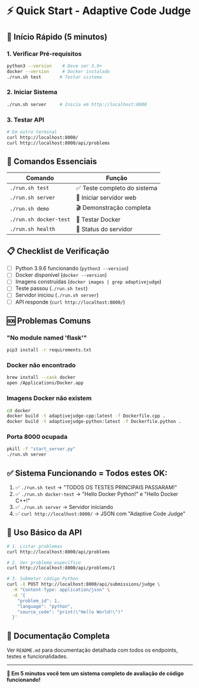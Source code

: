 # ⚡ Quick Start - Adaptive Code Judge

## 🚀 **Início Rápido (5 minutos)**

### 1. **Verificar Pré-requisitos**
```bash
python3 --version    # Deve ser 3.9+
docker --version     # Docker instalado
./run.sh test       # Testar sistema
```

### 2. **Iniciar Sistema**
```bash
./run.sh server     # Inicia em http://localhost:8000
```

### 3. **Testar API**
```bash
# Em outro terminal
curl http://localhost:8000/
curl http://localhost:8000/api/problems
```

## 🧪 **Comandos Essenciais**

| Comando | Função |
|---------|--------|
| `./run.sh test` | ✅ Teste completo do sistema |
| `./run.sh server` | 🚀 Iniciar servidor web |
| `./run.sh demo` | 🎬 Demonstração completa |
| `./run.sh docker-test` | 🐳 Testar Docker |
| `./run.sh health` | 🏥 Status do servidor |

## 📋 **Checklist de Verificação**

- [ ] Python 3.9.6 funcionando (`python3 --version`)
- [ ] Docker disponível (`docker --version`) 
- [ ] Imagens construídas (`docker images | grep adaptivejudge`)
- [ ] Teste passou (`./run.sh test`)
- [ ] Servidor iniciou (`./run.sh server`)
- [ ] API responde (`curl http://localhost:8000/`)

## 🆘 **Problemas Comuns**

### **"No module named 'flask'"**
```bash
pip3 install -r requirements.txt
```

### **Docker não encontrado** 
```bash
brew install --cask docker
open /Applications/Docker.app
```

### **Imagens Docker não existem**
```bash
cd docker
docker build -t adaptivejudge-cpp:latest -f Dockerfile.cpp .
docker build -t adaptivejudge-python:latest -f Dockerfile.python .
```

### **Porta 8000 ocupada**
```bash
pkill -f "start_server.py"
./run.sh server
```

## ✅ **Sistema Funcionando = Todos estes OK:**

1. ✅ `./run.sh test` → "TODOS OS TESTES PRINCIPAIS PASSARAM!"
2. ✅ `./run.sh docker-test` → "Hello Docker Python!" e "Hello Docker C++!"
3. ✅ `./run.sh server` → Servidor iniciando
4. ✅ `curl http://localhost:8000/` → JSON com "Adaptive Code Judge"

## 🎯 **Uso Básico da API**

```bash
# 1. Listar problemas
curl http://localhost:8000/api/problems

# 2. Ver problema específico  
curl http://localhost:8000/api/problems/1

# 3. Submeter código Python
curl -X POST http://localhost:8000/api/submissions/judge \
  -H "Content-Type: application/json" \
  -d '{
    "problem_id": 1,
    "language": "python", 
    "source_code": "print(\"Hello World!\")"
  }'
```

## 📖 **Documentação Completa**

Ver `README.md` para documentação detalhada com todos os endpoints, testes e funcionalidades.

---
**🚀 Em 5 minutos você tem um sistema completo de avaliação de código funcionando!**
